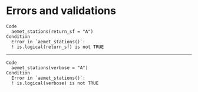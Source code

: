 # Errors and validations

    Code
      aemet_stations(return_sf = "A")
    Condition
      Error in `aemet_stations()`:
      ! is.logical(return_sf) is not TRUE

---

    Code
      aemet_stations(verbose = "A")
    Condition
      Error in `aemet_stations()`:
      ! is.logical(verbose) is not TRUE


